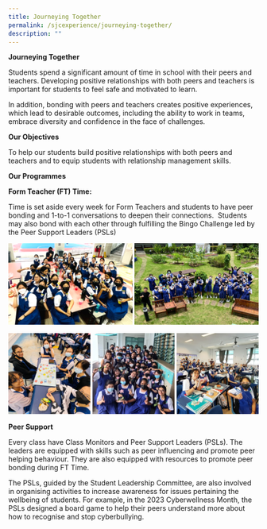```yaml
---
title: Journeying Together
permalink: /sjcexperience/journeying-together/
description: ""
---
```

**Journeying Together**

Students spend a significant amount of time in school with their peers and teachers. Developing positive relationships with both peers and teachers is important for students to feel safe and motivated to learn.

In addition, bonding with peers and teachers creates positive experiences, which lead to desirable outcomes, including the ability to work in teams, embrace diversity and confidence in the face of challenges.

**Our Objectives**

To help our students build positive relationships with both peers and teachers and to equip students with relationship management skills.

**Our Programmes**

**Form Teacher (FT) Time:**

Time is set aside every week for Form Teachers and students to have peer bonding and 1-to-1 conversations to deepen their connections.  Students may also bond with each other through fulfilling the Bingo Challenge led by the Peer Support Leaders (PSLs)

![](/images/The%20SJC%20Experience/Journeying%20Together/ft%20time2.png)

![](/images/The%20SJC%20Experience/Journeying%20Together/ft%20time%202.png)

**Peer Support**

Every class have Class Monitors and Peer Support Leaders (PSLs). The leaders are equipped with skills such as peer influencing and promote peer helping behaviour. They are also equipped with resources to promote peer bonding during FT Time.

The PSLs, guided by the Student Leadership Committee, are also involved in organising activities to increase awareness for issues pertaining the wellbeing of students. For example, in the 2023 Cyberwellness Month, the PSLs designed a board game to help their peers understand more about how to recognise and stop cyberbullying.

